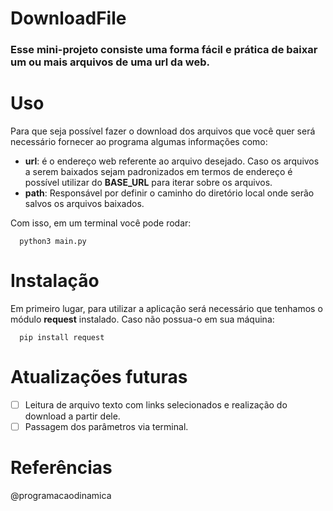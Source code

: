 # DownloadFile

### Esse mini-projeto consiste uma forma fácil e prática de baixar um ou mais arquivos de uma url da web.

# Uso

Para que seja possível fazer o download dos arquivos que você quer será necessário fornecer ao programa algumas informações como:
*   **url**: é o endereço web referente ao arquivo desejado. Caso os arquivos a serem baixados sejam padronizados em termos de endereço é possível utilizar do **BASE_URL** para iterar sobre os arquivos.
*   **path**: Responsável por definir o caminho do diretório local onde serão salvos os arquivos baixados. 


Com isso, em um terminal você pode rodar:
```
  python3 main.py
```
 
# Instalação 
Em primeiro lugar, para utilizar a aplicação será necessário que tenhamos o módulo **request** instalado. Caso não possua-o em sua máquina:

```
  pip install request
```
# Atualizações futuras

- [ ] Leitura de arquivo texto com links selecionados e realização do download a partir dele.
- [ ] Passagem dos parâmetros via terminal. 

# Referências

@programacaodinamica

